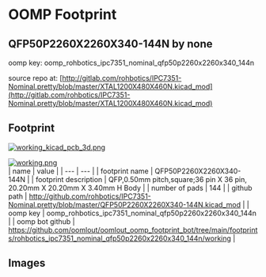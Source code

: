 # OOMP Footprint  
## QFP50P2260X2260X340-144N  by none  
  
oomp key: oomp_rohbotics_ipc7351_nominal_qfp50p2260x2260x340_144n  
  
source repo at: [http://gitlab.com/rohbotics/IPC7351-Nominal.pretty/blob/master/XTAL1200X480X460N.kicad_mod](http://gitlab.com/rohbotics/IPC7351-Nominal.pretty/blob/master/XTAL1200X480X460N.kicad_mod)  
## Footprint  
  
[![working_kicad_pcb_3d.png](working_kicad_pcb_3d_600.png)](working_kicad_pcb_3d.png)  
  
[![working.png](working_600.png)](working.png)  
| name | value | 
| --- | --- | 
| footprint name | QFP50P2260X2260X340-144N | 
| footprint description | QFP,0.50mm pitch,square;36 pin X 36 pin, 20.20mm X 20.20mm X 3.40mm H Body | 
| number of pads | 144 | 
| github path | http://github.com/rohbotics/IPC7351-Nominal.pretty/blob/master/QFP50P2260X2260X340-144N.kicad_mod | 
| oomp key | oomp_rohbotics_ipc7351_nominal_qfp50p2260x2260x340_144n | 
| oomp bot github | https://github.com/oomlout/oomlout_oomp_footprint_bot/tree/main/footprints/rohbotics_ipc7351_nominal_qfp50p2260x2260x340_144n/working | 
## Images  
